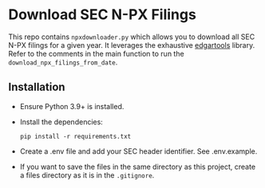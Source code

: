 # Download SEC N-PX Filings

This repo contains `npxdownloader.py` which allows you to download all SEC N-PX filings for a given year. It leverages the exhaustive [edgartools](https://github.com/dgunning/edgartools/) library. Refer to the comments in the main function to run the `download_npx_filings_from_date`.

## Installation

- Ensure Python 3.9+ is installed.
- Install the dependencies:

  `pip install -r requirements.txt`

- Create a .env file and add your SEC header identifier. See .env.example.
- If you want to save the files in the same directory as this project, create a files directory as it is in the `.gitignore`.
